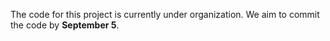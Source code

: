 The code for this project is currently under organization. 
We aim to commit the code by **September 5**.
